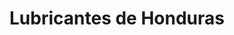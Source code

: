 ---
title: "Lubricantes de Honduras"
url: /san-pedro-sula/lubricantes-de-honduras/
shop: Autoteile
---